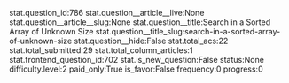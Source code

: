 stat.question_id:786
stat.question__article__live:None
stat.question__article__slug:None
stat.question__title:Search in a Sorted Array of Unknown Size
stat.question__title_slug:search-in-a-sorted-array-of-unknown-size
stat.question__hide:False
stat.total_acs:22
stat.total_submitted:29
stat.total_column_articles:1
stat.frontend_question_id:702
stat.is_new_question:False
status:None
difficulty.level:2
paid_only:True
is_favor:False
frequency:0
progress:0
